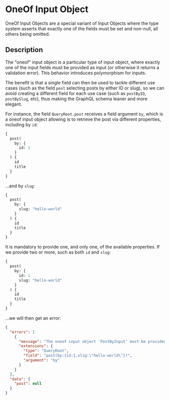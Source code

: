 # OneOf Input Object

OneOf Input Objects are a special variant of Input Objects where the type system asserts that exactly one of the fields must be set and non-null, all others being omitted.

## Description

The "oneof" input object is a particular type of input object, where exactly one of the input fields must be provided as input (or otherwise it returns a validation error). This behavior introduces polymorphism for inputs.

The benefit is that a single field can then be used to tackle different use cases (such as the field `post` selecting posts by either ID or slug), so we can avoid creating a different field for each use case (such as `postByID`, `postBySlug`, etc), thus making the GraphQL schema leaner and more elegant.

For instance, the field `QueryRoot.post` receives a field argument `by`, which is a oneof input object allowing is to retrieve the post via different properties, including by `id`:

```graphql
{
  post(
    by: {
      id: 1
    }
  ) {
    id
    title
  }
}
```

...and by `slug`:

```graphql
{
  post(
    by: {
      slug: "hello-world"
    }
  ) {
    id
    title
  }
}
```

It is mandatory to provide one, and only one, of the available properties. If we provide two or more, such as both `id` and `slug`:

```graphql
{
  post(
    by: {
      id: 1
      slug: "hello-world"
    }
  ) {
    id
    title
  }
}
```

...we will then get an error:

```json
{
  "errors": [
    {
      "message": "The oneof input object 'PostByInput' must be provided exactly one value, but 2 have been provided",
      "extensions": {
        "type": "QueryRoot",
        "field": "post(by:{id:1,slig:\"hello-world\"})",
        "argument": "by"
      }
    }
  ],
  "data": {
    "post": null
  }
}
```
